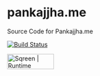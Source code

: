 # pankajjha.me
Source Code for Pankajjha.me


[![Build Status](https://travis-ci.com/pankajjha/pankajjha.me.svg?branch=master)](https://travis-ci.com/pankajjha/pankajjha.me)

<a title="Realtime application protection" href="https://www.sqreen.com/?utm_source=badge"><img style="width:109px;height:36px" src="https://s3-eu-west-1.amazonaws.com/sqreen-assets/badges/20171107/sqreen-light-badge.svg" alt="Sqreen | Runtime Application Protection" /></a>